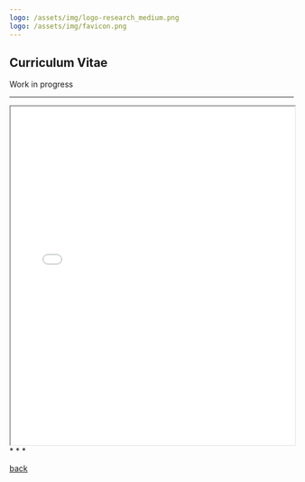```yaml
---
logo: /assets/img/logo-research_medium.png
logo: /assets/img/favicon.png
--- 
```


## Curriculum Vitae

Work in progress

* * * 
<iframe src="/assets/img/CV.pdf" width="100%" height="600px">
  This browser does not support PDFs. Please download the PDF to view it: <a href="/assets/docs/myfile.pdf">Download PDF</a>.
</iframe>
* * *
 
[back](./)
